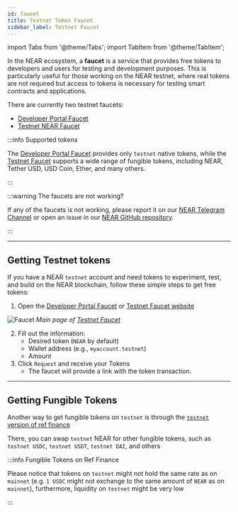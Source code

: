 ```yaml
---
id: faucet
title: Testnet Token Faucet
sidebar_label: Testnet Faucet
---
```

import Tabs from '@theme/Tabs';
import TabItem from '@theme/TabItem';

In the NEAR ecosystem, a **faucet** is a service that provides free tokens to developers and users for testing and development purposes. This is particularly useful for those working on the NEAR testnet, where real tokens are not required but access to tokens is necessary for testing smart contracts and applications.

There are currently two testnet faucets:

- [Developer Portal Faucet](https://dev.near.org/faucet)
- [Testnet NEAR Faucet](https://near-faucet.io/)

:::info Supported tokens

The [Developer Portal Faucet](https://dev.near.org/faucet) provides only `testnet` native tokens, while the [Testnet Faucet](https://near-faucet.io/) supports a wide range of fungible tokens, including NEAR, Tether USD, USD Coin, Ether, and many others.

:::

:::warning The faucets are not working?

If any of the faucets is not working, please report it on our [NEAR Telegram Channel](https://t.me/neardev) or open an issue in our [NEAR GitHub repository](https://github.com/near/docs/issues).

:::

---

## Getting Testnet tokens

If you have a NEAR `testnet` account and need tokens to experiment, test, and build on the NEAR blockchain, follow these simple steps to get free tokens:

1. Open the [Developer Portal Faucet](https://dev.near.org/faucet) or [Testnet Faucet website](https://near-faucet.io/)

![Faucet](/docs/assets/tools/faucet.png)
*Main page of [Testnet Faucet](https://near-faucet.io/)*

2. Fill out the information:
   - Desired token (`NEAR` by default)
   - Wallet address (e.g., `myaccount.testnet`)
   - Amount
3. Click `Request` and receive your Tokens
   - The faucet will provide a link with the token transaction.

---

## Getting Fungible Tokens

Another way to get fungible tokens on `testnet` is through the [`testnet` version of ref finance](https://testnet.ref.finance/#near|ref.fakes.testnet)

There, you can swap `testnet` NEAR for other fungible tokens, such as `testnet USDC`, `testnet USDT`, `testnet DAI`, and others

:::info Fungible Tokens on Ref Finance

Please notice that tokens on `testnet` might not hold the same rate as on `mainnet` (e.g. `1 USDC` might not exchange to the same amount of `NEAR` as on `mainnet`), furthermore, liquidity on `testnet` might be very low

:::
